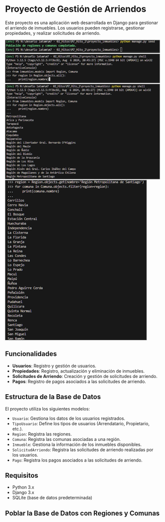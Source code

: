 # Proyecto de Gestión de Arriendos

Este proyecto es una aplicación web desarrollada en Django para gestionar el arriendo de inmuebles. Los usuarios pueden registrarse, gestionar propiedades, y realizar solicitudes de arriendo.

![Imagen de Ejemplo 1](imgs/1.png)
![Imagen de Ejemplo 2](imgs/2.png)
![Imagen de Ejemplo 3](imgs/3.png)
![Imagen de Ejemplo 4](imgs/4.png)

## Funcionalidades

- **Usuarios**: Registro y gestión de usuarios.
- **Propiedades**: Registro, actualización y eliminación de inmuebles.
- **Solicitudes de Arriendo**: Creación y gestión de solicitudes de arriendo.
- **Pagos**: Registro de pagos asociados a las solicitudes de arriendo.

## Estructura de la Base de Datos

El proyecto utiliza los siguientes modelos:

- `Usuario`: Gestiona los datos de los usuarios registrados.
- `TipoUsuario`: Define los tipos de usuarios (Arrendatario, Propietario, etc.).
- `Region`: Registra las regiones.
- `Comuna`: Registra las comunas asociadas a una región.
- `Inmueble`: Gestiona la información de los inmuebles disponibles.
- `SolicitudArriendo`: Registra las solicitudes de arriendo realizadas por los usuarios.
- `Pago`: Registra los pagos asociados a las solicitudes de arriendo.

## Requisitos

- Python 3.x
- Django 3.x
- SQLite (base de datos predeterminada)

## Poblar la Base de Datos con Regiones y Comunas
